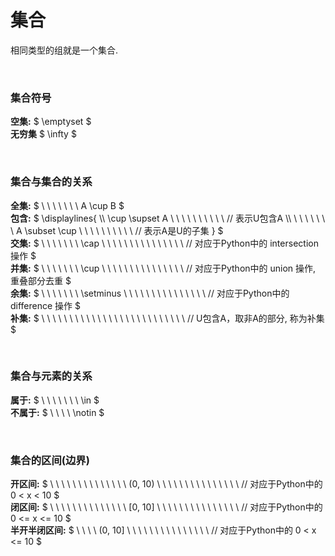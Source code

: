 
# 集合  
相同类型的组就是一个集合.  

&nbsp;  
### 集合符号  
**空集:** $ \emptyset $  
**无穷集** $ \infty $  

&nbsp;  
### 集合与集合的关系  
**全集:** $ \ \ \ \ \ \ \  A \cup B $  
**包含:** $ \displaylines{ 
               \\\\
               \cup \supset A   \ \ \ \ \ \ \ \ \ \  // 表示U包含A
               \\\\
              \ \ \ \ \ \ \  A \subset \cup   \ \ \ \ \ \ \ \ \ \  // 表示A是U的子集
            }
          $  
**交集:** $ \ \ \ \ \ \ \ \cap       \ \ \ \ \ \ \ \ \ \ \ \ \ \ \  // 对应于Python中的 intersection 操作 $  
**并集:** $ \ \ \ \ \ \ \ \cup       \ \ \ \ \ \ \ \ \ \ \ \ \ \ \  // 对应于Python中的 union 操作, 重叠部分去重  $  
**余集:** $ \ \ \ \ \ \ \ \setminus  \ \ \ \ \ \ \ \ \ \ \ \ \ \ \  // 对应于Python中的 difference 操作 $  
**补集:** $ \ \ \ \ \ \ \ \ \ \ \ \ \ \ \ \ \ \ \ \ \ \ \ \ \ \      // U包含A，取非A的部分, 称为补集 $  

&nbsp;  
### 集合与元素的关系  
**属于:** $ \ \ \ \ \ \ \  \in $  
**不属于:** $ \ \ \ \       \notin $  

&nbsp;  
### 集合的区间(边界)  
**开区间:** $ \ \ \ \ \ \ \ \ \ \ \ \ \ \      (0, 10)  \ \ \ \ \ \ \ \ \ \ \ \ \ \ \  // 对应于Python中的 0 < x < 10 $   
**闭区间:** $ \ \ \ \ \ \ \ \ \ \ \ \ \ \      [0, 10]  \ \ \ \ \ \ \ \ \ \ \ \ \ \ \  // 对应于Python中的 0 <= x <= 10 $  
**半开半闭区间:** $ \ \ \ \                  (0, 10]  \ \ \ \ \ \ \ \ \ \ \ \ \ \ \  // 对应于Python中的 0 < x <= 10 $  
